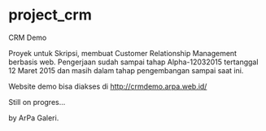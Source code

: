 # project_crm
CRM Demo

Proyek untuk Skripsi, membuat Customer Relationship Management berbasis web. Pengerjaan sudah sampai tahap Alpha-12032015 tertanggal 12 Maret 2015 dan masih dalam tahap pengembangan sampai saat ini.

Website demo bisa diakses di http://crmdemo.arpa.web.id/

Still on progres...

by ArPa Galeri.
